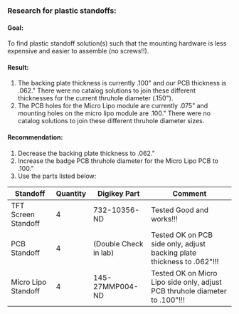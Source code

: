 ### Research for plastic standoffs:

#### Goal:   
To find plastic standoff solution(s) such that the mounting hardware is less expensive and easier to assemble (no screws!!).  

#### Result:  
1.  The backing plate thickness is currently .100" and our PCB thickness is .062."  There were no catalog solutions to join these different thicknesses for the current thruhole diameter (.150").
2.  The PCB holes for the Micro Lipo module are currently .075" and mounting holes on the micro lipo module are .100."  There were no catalog solutions to join these different thruhole diameter sizes.

#### Recommendation:  
1.  Decrease the backing plate thickness to .062."
2.  Increase the badge PCB thruhole diameter for the Micro Lipo PCB to .100."
3.  Use the parts listed below:


| Standoff            | Quantity |  Digikey Part | Comment | 
| ------------------- | -------- | ------------- | ------- |
| TFT Screen Standoff | 4        |  732-10356-ND |  Tested Good and works!!!       |
| PCB Standoff        | 4        |  (Double Check in lab)  |  Tested OK on PCB side only, adjust backing plate thickness to .062"!!! |
| Micro Lipo Standoff | 4        |  145-27MMP004-ND | Tested OK on Micro Lipo side only, adjust PCB thruhole diameter to .100"!!! | 

